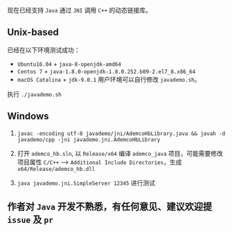 现在已经支持 `Java` 通过 `JNI` 调用 `C++` 的动态链接库。

## Unix-based

已经在以下环境测试成功：
* `Ubuntu16.04` + `java-8-openjdk-amd64`
* `Centos 7` + `java-1.8.0-openjdk-1.8.0.252.b09-2.el7_8.x86_64`
* `macOS Catalina` + `jdk-9.0.1`
用户环境可以自行修改 `javademo.sh`。

执行 `./javademo.sh`


## Windows

1. `javac -encoding utf-8 javademo/jni/AdemcoHbLibrary.java && javah -d javademo/cpp -jni javademo.jni.AdemcoHbLibrary`

2. 打开 `ademco_hb.sln`, 以 `Release/x64` 编译 `ademco_java` 项目，可能需要修改项目属性 `C/C++` --> `Additional Include Directories`，生成 `x64/Release/ademco_hb.dll`

3. `java javademo.jni.SimpleServer 12345` 进行测试

## 作者对 `Java` 开发不熟悉，有任何意见、建议欢迎提 `issue` 及 `pr`

